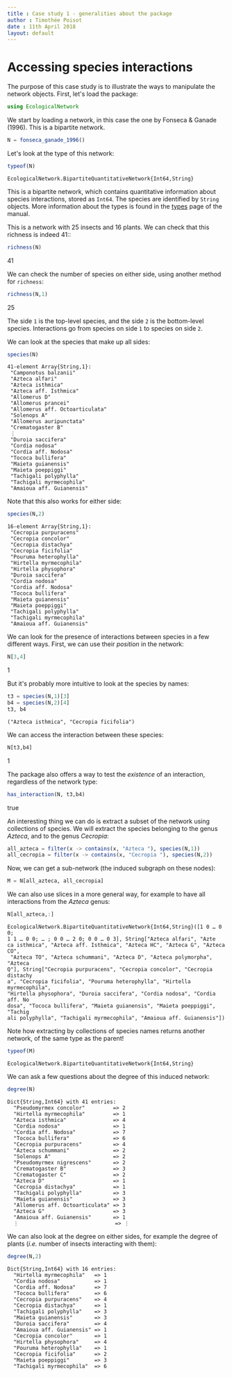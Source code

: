 ```yaml
---
title : Case study 1 - generalities about the package
author : Timothée Poisot
date : 11th April 2018
layout: default
---
```




# Accessing species interactions



The purpose of this case study is to illustrate the ways to manipulate the
network objects. First, let's load the package:

````julia
using EcologicalNetwork
````





We start by loading a network, in this case the one by Fonseca & Ganade
(1996). This is a bipartite network.

````julia
N = fonseca_ganade_1996()
````




Let's look at the type of this network:

````julia
typeof(N)
````


````
EcologicalNetwork.BipartiteQuantitativeNetwork{Int64,String}
````





This is a bipartite network, which contains quantitative information about
species interactions, stored as `Int64`. The species are identified by
`String` objects. More information about the types is found in the
[types](/manual/types/) page of the manual.



This is a network with 25 insects and 16 plants. We can check that this
richness is indeed 41::

````julia
richness(N)
````



41



We can check the number of species on either side, using another method for
`richness`:

````julia
richness(N,1)
````



25


The side `1` is the top-level species, and the side `2` is the bottom-level
species. Interactions go from species on side `1` to species on side `2`.



We can look at the species that make up all sides:

````julia
species(N)
````


````
41-element Array{String,1}:
 "Camponotus balzanii"          
 "Azteca alfari"                
 "Azteca isthmica"              
 "Azteca aff. Isthmica"         
 "Allomerus D"                  
 "Allomerus prancei"            
 "Allomerus aff. Octoarticulata"
 "Solenops A"                   
 "Allomerus auripunctata"       
 "Crematogaster B"              
 ⋮                              
 "Duroia saccifera"             
 "Cordia nodosa"                
 "Cordia aff. Nodosa"           
 "Tococa bullifera"             
 "Maieta guianensis"            
 "Maieta poeppiggi"             
 "Tachigali polyphylla"         
 "Tachigali myrmecophila"       
 "Amaioua aff. Guianensis"
````




Note that this also works for either side:

````julia
species(N,2)
````


````
16-element Array{String,1}:
 "Cecropia purpuracens"   
 "Cecropia concolor"      
 "Cecropia distachya"     
 "Cecropia ficifolia"     
 "Pouruma heterophylla"   
 "Hirtella myrmecophila"  
 "Hirtella physophora"    
 "Duroia saccifera"       
 "Cordia nodosa"          
 "Cordia aff. Nodosa"     
 "Tococa bullifera"       
 "Maieta guianensis"      
 "Maieta poeppiggi"       
 "Tachigali polyphylla"   
 "Tachigali myrmecophila" 
 "Amaioua aff. Guianensis"
````




We can look for the presence of interactions between species in a few
different ways. First, we can use their *position* in the network:

````julia
N[3,4]
````



1


But it's probably more intuitive to look at the species by names:

````julia
t3 = species(N,1)[3]
b4 = species(N,2)[4]
t3, b4
````


````
("Azteca isthmica", "Cecropia ficifolia")
````




We can access the interaction between these species:

````julia
N[t3,b4]
````



1


The package also offers a way to test the *existence* of an interaction,
regardless of the network type:

````julia
has_interaction(N, t3,b4)
````



true



An interesting thing we can do is extract a subset of the network using
collections of species. We will extract the species belonging to the genus
*Azteca*, and to the genus *Cecropia*:

````julia
all_azteca = filter(x -> contains(x, "Azteca "), species(N,1))
all_cecropia = filter(x -> contains(x, "Cecropia "), species(N,2))
````




Now, we can get a sub-network (the induced subgraph on these nodes):

````julia
M = N[all_azteca, all_cecropia]
````




We can also use slices in a more general way, for example to have all
interactions from the *Azteca* genus:

````julia
N[all_azteca,:]
````


````
EcologicalNetwork.BipartiteQuantitativeNetwork{Int64,String}([1 0 … 0 0; 
1 1 … 0 0; … ; 0 0 … 2 0; 0 0 … 0 3], String["Azteca alfari", "Azte
ca isthmica", "Azteca aff. Isthmica", "Azteca HC", "Azteca G", "Azteca CO",
 "Azteca TO", "Azteca schummani", "Azteca D", "Azteca polymorpha", "Azteca 
Q"], String["Cecropia purpuracens", "Cecropia concolor", "Cecropia distachy
a", "Cecropia ficifolia", "Pouruma heterophylla", "Hirtella myrmecophila", 
"Hirtella physophora", "Duroia saccifera", "Cordia nodosa", "Cordia aff. No
dosa", "Tococa bullifera", "Maieta guianensis", "Maieta poeppiggi", "Tachig
ali polyphylla", "Tachigali myrmecophila", "Amaioua aff. Guianensis"])
````





Note how extracting by collections of species names returns another network,
of the same type as the parent!

````julia
typeof(M)
````


````
EcologicalNetwork.BipartiteQuantitativeNetwork{Int64,String}
````





We can ask a few questions about the degree of this induced network:

````julia
degree(N)
````


````
Dict{String,Int64} with 41 entries:
  "Pseudomyrmex concolor"         => 2
  "Hirtella myrmecophila"         => 1
  "Azteca isthmica"               => 4
  "Cordia nodosa"                 => 1
  "Cordia aff. Nodosa"            => 7
  "Tococa bullifera"              => 6
  "Cecropia purpuracens"          => 4
  "Azteca schummani"              => 2
  "Solenops A"                    => 2
  "Pseudomyrmex nigrescens"       => 2
  "Crematogaster B"               => 3
  "Crematogaster C"               => 2
  "Azteca D"                      => 1
  "Cecropia distachya"            => 1
  "Tachigali polyphylla"          => 3
  "Maieta guianensis"             => 3
  "Allomerus aff. Octoarticulata" => 3
  "Azteca G"                      => 3
  "Amaioua aff. Guianensis"       => 1
  ⋮                               => ⋮
````




We can also look at the degree on either sides, for example the degree of
plants (*i.e.* number of insects interacting with them):

````julia
degree(N,2)
````


````
Dict{String,Int64} with 16 entries:
  "Hirtella myrmecophila"   => 1
  "Cordia nodosa"           => 1
  "Cordia aff. Nodosa"      => 7
  "Tococa bullifera"        => 6
  "Cecropia purpuracens"    => 4
  "Cecropia distachya"      => 1
  "Tachigali polyphylla"    => 3
  "Maieta guianensis"       => 3
  "Duroia saccifera"        => 4
  "Amaioua aff. Guianensis" => 1
  "Cecropia concolor"       => 1
  "Hirtella physophora"     => 4
  "Pouruma heterophylla"    => 1
  "Cecropia ficifolia"      => 2
  "Maieta poeppiggi"        => 3
  "Tachigali myrmecophila"  => 6
````



